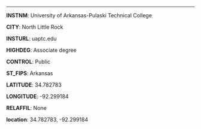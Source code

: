
---
**INSTNM**: University of Arkansas-Pulaski Technical College

**CITY**: North Little Rock

**INSTURL**: uaptc.edu

**HIGHDEG**: Associate degree

**CONTROL**: Public

**ST_FIPS**: Arkansas

**LATITUDE**: 34.782783

**LONGITUDE**: -92.299184

**RELAFFIL**: None

**location**: 34.782783, -92.299184
